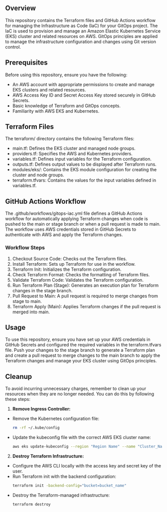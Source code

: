 ## Overview

This repository contains the Terraform files and GitHub Actions workflow for managing the Infrastructure as Code (IaC) for your GitOps project. The IaC is used to provision and manage an Amazon Elastic Kubernetes Service (EKS) cluster and related resources on AWS. GitOps principles are applied to manage the infrastructure configuration and changes using Git version control.

## Prerequisites

Before using this repository, ensure you have the following:

- An AWS account with appropriate permissions to create and manage EKS clusters and related resources.
- AWS Access Key ID and Secret Access Key stored securely in GitHub Secrets.
- Basic knowledge of Terraform and GitOps concepts.
- Familiarity with AWS EKS and Kubernetes.

## Terraform Files

The terraform/ directory contains the following Terraform files:

- main.tf: Defines the EKS cluster and managed node groups.
- providers.tf: Specifies the AWS and Kubernetes providers.
- variables.tf: Defines input variables for the Terraform configuration.
- outputs.tf: Defines output values to be displayed after Terraform runs.
- modules/eks/: Contains the EKS module configuration for creating the cluster and node groups.
- terraform.tfvars: Contains the values for the input variables defined in variables.tf.

## GitHub Actions Workflow

The .github/workflows/gitops-iac.yml file defines a GitHub Actions workflow for automatically applying Terraform changes when code is pushed to the main or stage branch or when a pull request is made to main. The workflow uses AWS credentials stored in GitHub Secrets to authenticate with AWS and apply the Terraform changes.

### Workflow Steps

1. Checkout Source Code: Checks out the Terraform files.
2. Install Terraform: Sets up Terraform for use in the workflow.
3. Terraform Init: Initializes the Terraform configuration.
4. Check Terraform Format: Checks the formatting of Terraform files.
5. Validate Terraform Code: Validates the Terraform configuration.
6. Run Terraform Plan (Stage): Generates an execution plan for Terraform changes in the stage branch.
7. Pull Request to Main: A pull request is required to merge changes from stage to main.
8. Terraform Apply (Main): Applies Terraform changes if the pull request is merged into main.


## Usage

To use this repository, ensure you have set up your AWS credentials in GitHub Secrets and configured the required variables in the terraform.tfvars file. Push your changes to the stage branch to generate a Terraform plan and create a pull request to merge changes to the main branch to apply the Terraform changes and manage your EKS cluster using GitOps principles.

## Cleanup

To avoid incurring unnecessary charges, remember to clean up your resources when they are no longer needed. You can do this by following these steps:

1. **Remove Ingress Controller:**

- Remove the Kubernetes configuration file:

    ```sh
    rm -rf ~/.kube/config
    ```
- Update the kubeconfig file with the correct AWS EKS cluster name:

    ```sh
    aws eks update-kubeconfig --region "Region Name" --name "Cluster_Name"
    ```

2. **Destroy Terraform Infrastructure:**

- Configure the AWS CLI locally with the access key and secret key of the user.
- Run Terraform init with the backend configuration:
    ```sh
    terraform init -backend-config="bucket=bucket_name"
    ```
- Destroy the Terraform-managed infrastructure:
    ```sh
    terraform destroy
    ```
